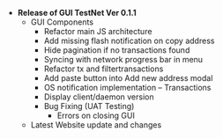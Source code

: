 - **Release of GUI TestNet Ver 0.1.1**
    + GUI Components
        * Refactor main JS architecture
		* Add missing flash notification on copy address
		* Hide pagination if no transactions found
		* Syncing with network progress bar in menu
		* Refactor tx and filtertransactions
		* Add paste button into Add new address modal
		* OS notification implementation – Transactions
		* Display client/daemon version
		* Bug Fixing (UAT Testing)
            - Errors on closing GUI
    + Latest Website update and changes
